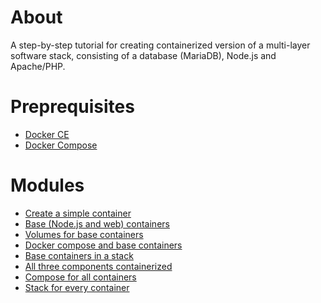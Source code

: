 # About

A step-by-step tutorial for creating containerized version of a multi-layer
software stack, consisting of a database (MariaDB), Node.js and Apache/PHP.

# Preprequisites

- [Docker CE](https://docs.docker.com/install/)
- [Docker Compose](https://docs.docker.com/compose/install/)

# Modules

- [Create a simple container](0_simple_container)
- [Base (Node.js and web) containers](1_base_containers)
- [Volumes for base containers](2_base_containers_volumes)
- [Docker compose and base containers](3_base_containers_compose)
- [Base containers in a stack](4_base_containers_stack)
- [All three components containerized](5_all_containers)
- [Compose for all containers](6_all_containers_compose)
- [Stack for every container](7_all_containers_stack)
